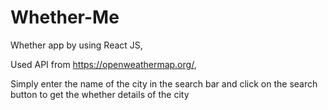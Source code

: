 # Whether-Me
Whether app by using React JS,

Used API from https://openweathermap.org/,

Simply enter the name of the city in the search bar and click on the search button to get the whether details of the city 

